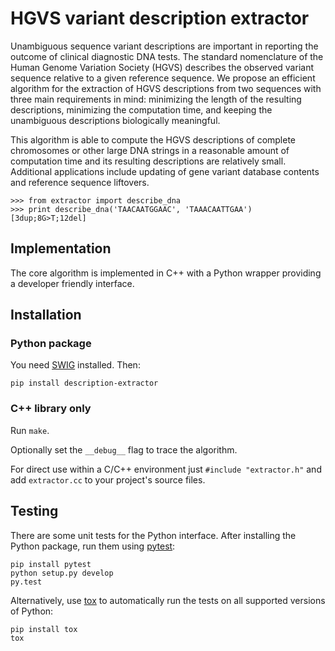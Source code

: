 # HGVS variant description extractor

Unambiguous sequence variant descriptions are important in reporting
the outcome of clinical diagnostic DNA tests. The standard
nomenclature of the Human Genome Variation Society (HGVS) describes
the observed variant sequence relative to a given reference sequence.
We propose an efficient algorithm for the extraction of
HGVS descriptions from two sequences with three main requirements in
mind: minimizing the length of the resulting descriptions, minimizing
the computation time, and keeping the unambiguous descriptions
biologically meaningful.

This algorithm is able to compute the HGVS descriptions of complete
chromosomes or other large DNA strings in a reasonable amount of
computation time and its resulting descriptions are relatively small.
Additional applications include updating of gene variant database
contents and reference sequence liftovers.

    >>> from extractor import describe_dna
    >>> print describe_dna('TAACAATGGAAC', 'TAAACAATTGAA')
    [3dup;8G>T;12del]


## Implementation

The core algorithm is implemented in C++ with a Python wrapper providing a
developer friendly interface.


## Installation

### Python package

You need [SWIG](http://www.swig.org/) installed. Then:

    pip install description-extractor


### C++ library only

Run `make`.

Optionally set the `__debug__` flag to trace the algorithm.

For direct use within a C/C++ environment just
`#include "extractor.h"` and add `extractor.cc` to your project's
source files.


## Testing

There are some unit tests for the Python interface. After installing the
Python package, run them using [pytest](http://pytest.org/):

    pip install pytest
    python setup.py develop
    py.test

Alternatively, use [tox](https://tox.readthedocs.org/) to automatically run
the tests on all supported versions of Python:

    pip install tox
    tox
